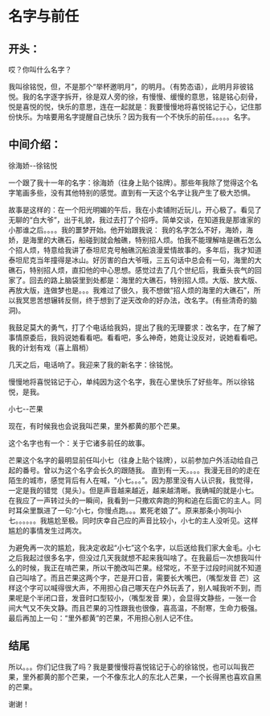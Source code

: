 <!--
 * @Author: mango
 * @Date: 2021-02-01 15:08:00
 * @LastEditTime: 2021-03-10 14:00:53
 * @LastEditors: Please set LastEditors
 * @Description: In User Settings Edit
 * @FilePath: \Mango-toastmasters\备稿\破冰第二版.md
-->

# 名字与前任

## 开头：

哎？你叫什么名字？

我叫徐铭悦，但，不是那个“举杯邀明月”，的明月。（有势态语），此明月非彼铭悦。我的名字逐字拆开，徐是双人旁的徐，有慢慢、缓慢的意思，铭是铭心刻骨，悦是喜悦的悦，快乐的意思，连在一起就是：我要慢慢地将喜悦铭记于心，记住那份快乐。为啥要用名字提醒自己快乐？因为我有一个不快乐的前任。。。。。名字。

## 中间介绍：

徐海娇--徐铭悦

一个跟了我十一年的名字：徐海娇（往身上贴个铭牌）。那些年我除了觉得这个名字笔画多些，没有其他特别的感觉。直到有一天这个名字让我产生了极大恐惧。

故事是这样的：在一个阳光明媚的午后，我在小卖铺附近玩儿，开心极了。看见了无聊的“白大爷”，出于礼貌，我过去打了个招呼。简单交谈，在知道我是那谁家的小那谁之后。。。。我的噩梦开始。他开始跟我说： 我的名字怎么不好，海娇，海娇，是海里的大礁石，船碰到就会触礁，特别招人烦。怕我不能理解啥是礁石怎么个招人烦，特意给我讲了泰坦尼克号触礁沉船浪漫爱情故事的。多年后，我才知道泰坦尼克当年撞得是冰山。好厉害的白大爷哦，三五句话中总会有一句，海里的大礁石，特别招人烦，直扣他的中心思想。感觉过去了几个世纪后，我垂头丧气的回家了。回去的路上脑袋里到处都是：海里的大礁石，特别招人烦。大版、放大版、再放大版，连做梦也是。。。我难过了很久，我不想做“招人烦的海里的大礁石”，所以我冥思苦想辗转反侧，终于想到了逆天改命的好办法，改名字。(有些清奇的脑洞)。

我鼓足莫大的勇气，打了个电话给我妈，提出了我的无理要求：改名字，在了解了事情原委后，我妈说她看看吧。看看吧，多么神奇，她竟让没反对，说她看看吧。我的计划有戏（喜上眉梢）

几天之后，电话响了。我迎来了我的新名字：徐铭悦。

慢慢地将喜悦铭记于心，单纯因为这个名字，我在心里快乐了好些年。所以徐铭悦，是我。

小七--芒果

现在，有时候我也会说我叫芒果，里外都黄的那个芒果。

这个名字也有一个：关于它诸多前任的故事。

芒果这个名字的最明显前任叫小七（往身上贴个铭牌），以前参加户外活动给自己起的番号。曾以为这个名字会长久的跟随我。
直到有一天。。。。我漫无目的的走在陌生的城市，感觉背后有人在喊，“小七。。。”。因为那里没有人认识我，我觉得，一定是我的错觉（晃头）。但是声音越来越近，越来越清晰。我确喊的就是小七。在我应了一声转过头的一瞬间，我看到一只撒欢奔跑的狗和追在后面它的主人。同时耳朵里飘进了一句:“小七，你慢点跑。。。累死老娘了”。原来那条小狗叫小七。。。。。。我尴尬至极。同时庆幸自己应的声音比较小，小七的主人没听见。这样尴尬的事情发生过两次。

为避免再一次的尴尬，我决定收起“小七”这个名字，以后送给我们家大金毛。小七之后我起过很多名字，但没过几天我就想不起来我叫啥了。在我最后一次想我叫什么的时候，我正在啃芒果，所以干脆改叫芒果。经常吃，不至于过段时间就不知道自己叫啥了。而且芒果这两个字，芒是开口音，需要长大嘴巴，（嘴型发音 芒）这样这个字可以喊得很大声，不用担心自己哪天在户外玩丢了，别人喊我听不到，而果呢是个半闭口音，发音时口型较小，（嘴型发音 果），会显得文静些，一张一合间大气又不失文静。而且芒果的习性跟我也很像，喜高温，不耐寒，生命力极强。最后再加上一句：“里外都黄”的芒果，不用担心别人记不住。

## 结尾

所以。。。你们记住我了吗？我是要慢慢将喜悦铭记于心的徐铭悦，也可以叫我芒果，里外都黄的那个芒果，一个不像东北人的东北人芒果，一个长得黑也喜欢自黑的芒果。

谢谢！
